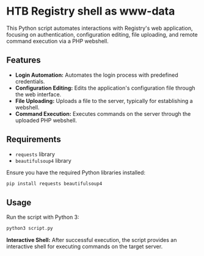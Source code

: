 # HTB Registry shell as www-data

This Python script automates interactions with Registry's web application, focusing on authentication, configuration editing, file uploading, and remote command execution via a PHP webshell.

## Features

- **Login Automation:** Automates the login process with predefined credentials.
- **Configuration Editing:** Edits the application's configuration file through the web interface.
- **File Uploading:** Uploads a file to the server, typically for establishing a webshell.
- **Command Execution:** Executes commands on the server through the uploaded PHP webshell.

## Requirements

- `requests` library
- `beautifulsoup4` library

Ensure you have the required Python libraries installed:

```bash
pip install requests beautifulsoup4
```

## Usage

Run the script with Python 3:

```bash
python3 script.py
```

**Interactive Shell:** After successful execution, the script provides an interactive shell for executing commands on the target server.
